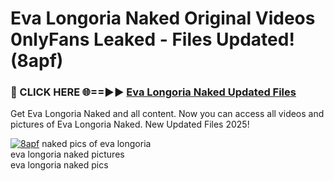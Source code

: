 # Eva Longoria Naked Original Videos 0nlyFans Leaked - Files Updated! (8apf)

<h3>🔴 CLICK HERE 🌐==►► <a href="https://tinyurl.com/up5wt9bj" rel="nofollow">Eva Longoria Naked Updated Files</a></h3>

Get Eva Longoria Naked and all content. Now you can access all videos and pictures of Eva Longoria Naked. New Updated Files 2025!

[![8apf](https://i.imgur.com/ABiUzMV.gif)](https://tinyurl.com/up5wt9bj)
naked pics of eva longoria<br>
eva longoria naked pictures<br>
eva longoria naked pics